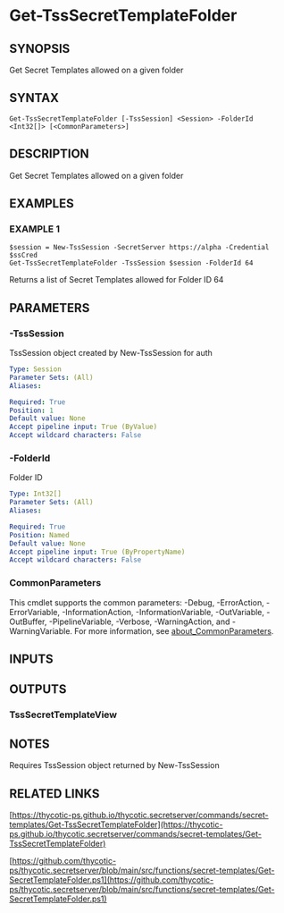 # Get-TssSecretTemplateFolder

## SYNOPSIS
Get Secret Templates allowed on a given folder

## SYNTAX

```
Get-TssSecretTemplateFolder [-TssSession] <Session> -FolderId <Int32[]> [<CommonParameters>]
```

## DESCRIPTION
Get Secret Templates allowed on a given folder

## EXAMPLES

### EXAMPLE 1
```
$session = New-TssSession -SecretServer https://alpha -Credential $ssCred
Get-TssSecretTemplateFolder -TssSession $session -FolderId 64
```

Returns a list of Secret Templates allowed for Folder ID 64

## PARAMETERS

### -TssSession
TssSession object created by New-TssSession for auth

```yaml
Type: Session
Parameter Sets: (All)
Aliases:

Required: True
Position: 1
Default value: None
Accept pipeline input: True (ByValue)
Accept wildcard characters: False
```

### -FolderId
Folder ID

```yaml
Type: Int32[]
Parameter Sets: (All)
Aliases:

Required: True
Position: Named
Default value: None
Accept pipeline input: True (ByPropertyName)
Accept wildcard characters: False
```

### CommonParameters
This cmdlet supports the common parameters: -Debug, -ErrorAction, -ErrorVariable, -InformationAction, -InformationVariable, -OutVariable, -OutBuffer, -PipelineVariable, -Verbose, -WarningAction, and -WarningVariable. For more information, see [about_CommonParameters](http://go.microsoft.com/fwlink/?LinkID=113216).

## INPUTS

## OUTPUTS

### TssSecretTemplateView
## NOTES
Requires TssSession object returned by New-TssSession

## RELATED LINKS

[https://thycotic-ps.github.io/thycotic.secretserver/commands/secret-templates/Get-TssSecretTemplateFolder](https://thycotic-ps.github.io/thycotic.secretserver/commands/secret-templates/Get-TssSecretTemplateFolder)

[https://github.com/thycotic-ps/thycotic.secretserver/blob/main/src/functions/secret-templates/Get-SecretTemplateFolder.ps1](https://github.com/thycotic-ps/thycotic.secretserver/blob/main/src/functions/secret-templates/Get-SecretTemplateFolder.ps1)

